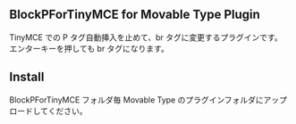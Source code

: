 ## BlockPForTinyMCE for Movable Type Plugin

TinyMCE での P タグ自動挿入を止めて、br タグに変更するプラグインです。
エンターキーを押しても br タグになります。

## Install

BlockPForTinyMCE フォルダ毎 Movable Type のプラグインフォルダにアップロードしてください。